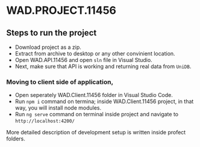 # WAD.PROJECT.11456 

## Steps to run the project
- Download project as a zip.
- Extract from archive to desktop or any other convinient location.
- Open WAD.API.11456 and open `sln` file in Visual Studio.
- Next, make sure that API is working and returning real data from `UniDB`. 
### Moving to client side of application, 
- Open seperately WAD.Client.11456 folder in Visual Studio Code.
- Run `npm i` command on termina; inside WAD.Client.11456 project, in that way, you will install node modules.
- Run `ng serve` command on terminal inside project and navigate to `http://localhost:4200/`

More detailed description of development setup is written inside profect folders.
